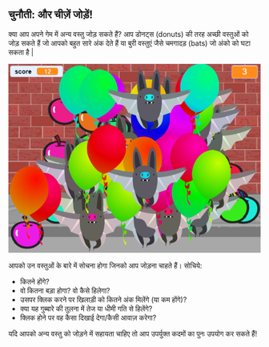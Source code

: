 ## चुनौती: और चीज़ें जोड़ें!
क्या आप अपने गेम में अन्य वस्तु जोड़ सकते हैं? आप डोनट्स (donuts) की तरह अच्छी वस्तुओं को जोड़ सकते हैं जो आपको बहुत सारे अंक देते हैं या बुरी वस्तुएं जैसे चमगादड़ (bats) जो अंको को घटा सकता है |

![screenshot](images/balloons-objects.png)

आपको उन वस्तुओं के बारे में सोचना होगा जिनको आप जोड़ना चाहते हैं। सोचिये:

+ कितने होंगे?
+ वो कितना बड़ा होगा? वो कैसे हिलेगा?
+ उसपर क्लिक करने पर खिलाड़ी को कितने अंक मिलेंगे (या कम होंगे)?
+ क्या यह गुब्बारे की तुलना में तेज या धीमी गति से हिलेंगे?
+ क्लिक होने पर वह कैसा दिखाई देगा/कैसी आवाज़ करेगा?

यदि आपको अन्य वस्तु को जोड़ने में सहायता चाहिए तो आप उपर्युक्त कदमों का पुनः उपयोग कर सकते हैं!


